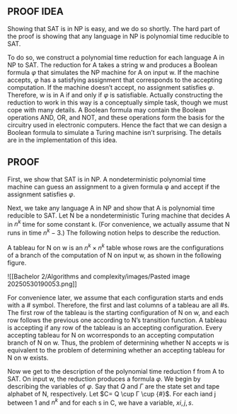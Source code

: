 ## PROOF IDEA

Showing that SAT is in NP is easy, and we do so shortly. The hard part of the proof is showing that any language in NP is polynomial time reducible to SAT.

To do so, we construct a polynomial time reduction for each language A in NP to SAT. The reduction for A takes a string w and produces a Boolean formula $φ$ that simulates the NP machine for A on input w. If the machine accepts, $φ$ has a satisfying assignment that corresponds to the accepting computation. If the machine doesn’t accept, no assignment satisfies $φ$. Therefore, w is in A if and only if $φ$ is satisfiable.
Actually constructing the reduction to work in this way is a conceptually simple task, though we must cope with many details. A Boolean formula may contain the Boolean operations AND, OR, and NOT, and these operations form the basis for the circuitry used in electronic computers. Hence the fact that we can design a Boolean formula to simulate a Turing machine isn’t surprising. The details are in the implementation of this idea.

## PROOF

First, we show that SAT is in NP. A nondeterministic polynomial time machine can guess an assignment to a given formula φ and accept if the assignment satisfies $φ$.

Next, we take any language A in NP and show that A is polynomial time reducible to SAT. Let N be a nondeterministic Turing machine that decides A in $n^k$ time for some constant k. (For convenience, we actually assume that N runs in time $n^k-3$.) The following notion helps to describe the reduction.

A tableau for N on w is an $n^k \times n^k$ table whose rows are the configurations of a branch of the computation of N on input w, as shown in the following figure.

![[Bachelor 2/Algorithms and complexity/images/Pasted image 20250530190053.png]]

For convenience later, we assume that each configuration starts and ends with a # symbol. Therefore, the first and last columns of a tableau are all #s. The first row of the tableau is the starting configuration of N on w, and each row follows the previous one according to N’s transition function. A tableau is accepting if any row of the tableau is an accepting configuration. Every accepting tableau for N on wcorresponds to an accepting computation branch of N on w. Thus, the problem of determining whether N accepts w is equivalent to the problem of determining whether an accepting tableau for N on w exists.

Now we get to the description of the polynomial time reduction f from A to SAT. On input w, the reduction produces a formula $φ$. We begin by describing the variables of $φ$. Say that $Q$ and $Γ$ are the state set and tape alphabet of N, respectively. Let $C= Q \cup Γ \cup {#}$. For each iand j between 1 and $n^k$ and for each s in C, we have a variable, $xi,j,s$.